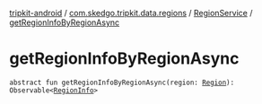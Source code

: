 [tripkit-android](../../index.md) / [com.skedgo.tripkit.data.regions](../index.md) / [RegionService](index.md) / [getRegionInfoByRegionAsync](./get-region-info-by-region-async.md)

# getRegionInfoByRegionAsync

`abstract fun getRegionInfoByRegionAsync(region: `[`Region`](../../com.skedgo.tripkit.common.model/-region/index.md)`): Observable<`[`RegionInfo`](../../com.skedgo.tripkit.data.tsp/-region-info/index.md)`>`